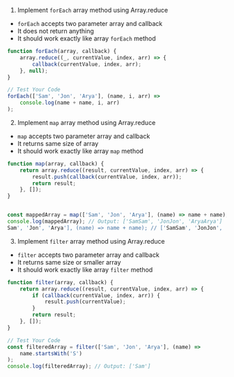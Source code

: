 1. Implement `forEach` array method using Array.reduce

- `forEach` accepts two parameter array and callback
- It does not return anything
- It should work exactly like array `forEach` method

```js
function forEach(array, callback) {
    array.reduce((_, currentValue, index, arr) => {
        callback(currentValue, index, arr);
    }, null);
}

// Test Your Code
forEach(['Sam', 'Jon', 'Arya'], (name, i, arr) =>
    console.log(name + name, i, arr)
);

```

2. Implement `map` array method using Array.reduce

- `map` accepts two parameter array and callback
- It returns same size of array
- It should work exactly like array `map` method

```js
function map(array, callback) {
    return array.reduce((result, currentValue, index, arr) => {
        result.push(callback(currentValue, index, arr));
        return result;
    }, []);
}


const mappedArray = map(['Sam', 'Jon', 'Arya'], (name) => name + name);
console.log(mappedArray); // Output: ['SamSam', 'JonJon', 'AryaArya']
Sam', 'Jon', 'Arya'], (name) => name + name); // ['SamSam', 'JonJon', 'AryaArya']
```

3. Implement `filter` array method using Array.reduce

- `filter` accepts two parameter array and callback
- It returns same size or smaller array
- It should work exactly like array `filter` method

```js
function filter(array, callback) {
    return array.reduce((result, currentValue, index, arr) => {
        if (callback(currentValue, index, arr)) {
            result.push(currentValue);
        }
        return result;
    }, []);
}

// Test Your Code
const filteredArray = filter(['Sam', 'Jon', 'Arya'], (name) =>
    name.startsWith('S')
);
console.log(filteredArray); // Output: ['Sam']

```
